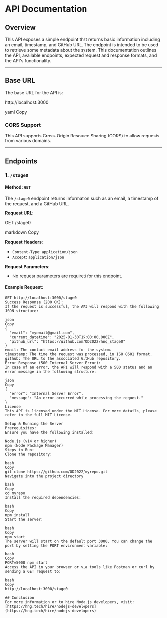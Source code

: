 # API Documentation

## Overview

This API exposes a simple endpoint that returns basic information including an email, timestamp, and GitHub URL. The endpoint is intended to be used to retrieve some metadata about the system. This documentation outlines the API, available endpoints, expected request and response formats, and the API's functionality.

---

## Base URL

The base URL for the API is:

http://localhost:3000

yaml
Copy

### CORS Support

This API supports Cross-Origin Resource Sharing (CORS) to allow requests from various domains.

---

## Endpoints

### 1. `/stage0`

#### Method: `GET`

The `/stage0` endpoint returns information such as an email, a timestamp of the request, and a GitHub URL.

**Request URL**:

GET /stage0

markdown
Copy

**Request Headers**:
- `Content-Type`: `application/json`
- `Accept`: `application/json`

**Request Parameters**:
- No request parameters are required for this endpoint.

#### Example Request:

```http
GET http://localhost:3000/stage0
Success Response (200 OK):
If the request is successful, the API will respond with the following JSON structure:

json
Copy
{
  "email": "myemail@gmail.com",
  "current_datetime": "2025-01-30T15:00:00.000Z",
  "github_url": "https://github.com/OD2022/hng_stage0"
}
email: The contact email address for the system.
timestamp: The time the request was processed, in ISO 8601 format.
github: The URL to the associated GitHub repository.
Error Response (500 Internal Server Error):
In case of an error, the API will respond with a 500 status and an error message in the following structure:

json
Copy
{
  "error": "Internal Server Error",
  "message": "An error occurred while processing the request."
}
License
This API is licensed under the MIT License. For more details, please refer to the full MIT License.

Setup & Running the Server
Prerequisites:
Ensure you have the following installed:

Node.js (v14 or higher)
npm (Node Package Manager)
Steps to Run:
Clone the repository:

bash
Copy
git clone https://github.com/OD2022/myrepo.git
Navigate into the project directory:

bash
Copy
cd myrepo
Install the required dependencies:

bash
Copy
npm install
Start the server:

bash
Copy
npm start
The server will start on the default port 3000. You can change the port by setting the PORT environment variable:

bash
Copy
PORT=5000 npm start
Access the API in your browser or via tools like Postman or curl by sending a GET request to:

bash
Copy
http://localhost:3000/stage0

## Conclusion
For more information or to hire Node.js developers, visit: [https://hng.tech/hire/nodejs-developers](https://hng.tech/hire/nodejs-developers)
